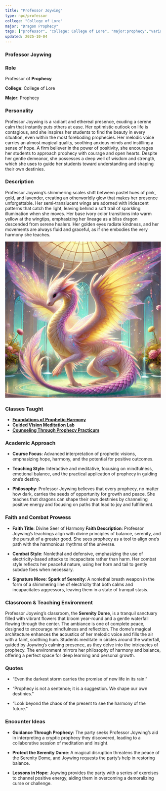 ```yaml
---
title: "Professor Joywing"
type: npc/professor
college: "College of Lore"
major: "Dragon Prophecy"
tags: ["professor", "college: College of Lore", "major:prophecy","variant:bliss"]
updated: 2025-10-04
---
```

### Professor Joywing

### Role

Professor of **Prophecy**

**College**: College of Lore

**Major**: Prophecy

### Personality

Professor Joywing is a radiant and ethereal presence, exuding a serene calm that instantly puts others at ease. Her optimistic outlook on life is contagious, and she inspires her students to find the beauty in every situation, even within the most foreboding prophecies. Her melodic voice carries an almost magical quality, soothing anxious minds and instilling a sense of hope. A firm believer in the power of positivity, she encourages her students to approach prophecy with courage and open hearts. Despite her gentle demeanor, she possesses a deep well of wisdom and strength, which she uses to guide her students toward understanding and shaping their own destinies.

### Description

Professor Joywing’s shimmering scales shift between pastel hues of pink, gold, and lavender, creating an otherworldly glow that makes her presence unforgettable. Her semi-translucent wings are adorned with iridescent patterns that catch the light, leaving behind a soft trail of sparkling illumination when she moves. Her base ivory color transitions into warm yellow at the wingtips, emphasizing her lineage as a bliss dragon descended from serene healers. Her golden eyes radiate kindness, and her movements are always fluid and graceful, as if she embodies the very harmony she teaches.

![F94B4654-B49D-44FC-80AC-879B3AB0344E](/assets/images/F94B4654-B49D-44FC-80AC-879B3AB0344E.webp)

### Classes Taught


- **[Foundations of Prophetic Harmony](../Academics/course-catalog.md#foundations-of-prophetic-harmony)**
- **[Guided Vision Meditation Lab](../Academics/course-catalog.md#guided-vision-meditation-lab)**
- **[Counseling Through Prophecy Practicum](../Academics/course-catalog.md#counseling-through-prophecy-practicum)**

### Academic Approach

- **Course Focus**: Advanced interpretation of prophetic visions, emphasizing hope, harmony, and the potential for positive outcomes.

- **Teaching Style**: Interactive and meditative, focusing on mindfulness, emotional balance, and the practical application of prophecy in guiding one’s destiny.

- **Philosophy**: Professor Joywing believes that every prophecy, no matter how dark, carries the seeds of opportunity for growth and peace. She teaches that dragons can shape their own destinies by channeling positive energy and focusing on paths that lead to joy and fulfillment.

### Faith and Combat Prowess

- **Faith Title**: Divine Seer of Harmony
  **Faith Description**: Professor Joywing’s teachings align with divine principles of balance, serenity, and the pursuit of a greater good. She sees prophecy as a tool to align one’s path with the harmonious rhythms of the universe.

- **Combat Style**: Nonlethal and defensive, emphasizing the use of electricity-based attacks to incapacitate rather than harm. Her combat style reflects her peaceful nature, using her horn and tail to gently subdue foes when necessary.

- **Signature Move**: **Spark of Serenity**: A nonlethal breath weapon in the form of a shimmering line of electricity that both calms and incapacitates aggressors, leaving them in a state of tranquil stasis.

### Classroom & Teaching Environment

Professor Joywing’s classroom, the **Serenity Dome**, is a tranquil sanctuary filled with vibrant flowers that bloom year-round and a gentle waterfall flowing through the center. The ambiance is one of complete peace, designed to encourage mindfulness and reflection. The dome’s magical architecture enhances the acoustics of her melodic voice and fills the air with a faint, soothing hum. Students meditate in circles around the waterfall, guided by Joywing’s calming presence, as they delve into the intricacies of prophecy. The environment mirrors her philosophy of harmony and balance, offering a perfect space for deep learning and personal growth.

### Quotes

- “Even the darkest storm carries the promise of new life in its rain.”

- “Prophecy is not a sentence; it is a suggestion. We shape our own destinies.”

- “Look beyond the chaos of the present to see the harmony of the future.”

### Encounter Ideas

- **Guidance Through Prophecy**: The party seeks Professor Joywing’s aid in interpreting a cryptic prophecy they discovered, leading to a collaborative session of meditation and insight.

- **Protect the Serenity Dome**: A magical disruption threatens the peace of the Serenity Dome, and Joywing requests the party’s help in restoring balance.

- **Lessons in Hope**: Joywing provides the party with a series of exercises to channel positive energy, aiding them in overcoming a demoralizing curse or challenge.
